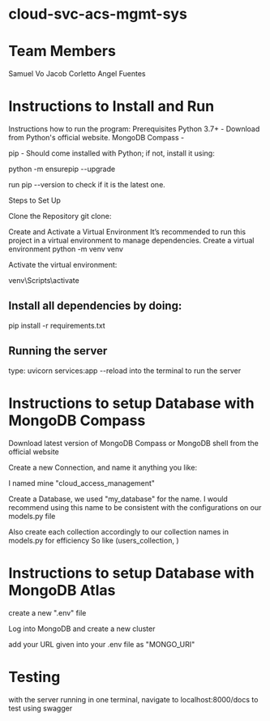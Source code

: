 # cloud-svc-acs-mgmt-sys

# Team Members

Samuel Vo
Jacob Corletto
Angel Fuentes

# Instructions to Install and Run

Instructions how to run the program:
Prerequisites Python 3.7+ - Download from Python's official website.
MongoDB Compass -

pip - Should come installed with Python; if not, install it using:

python -m ensurepip --upgrade

run pip --version to check if it is the latest one.

Steps to Set Up

Clone the Repository git clone:

Create and Activate a Virtual Environment It’s recommended to run this project in a virtual environment to manage dependencies.
Create a virtual environment
python -m venv venv

Activate the virtual environment:

venv\Scripts\activate

## Install all dependencies by doing:

pip install -r requirements.txt

## Running the server

type:
uvicorn services:app --reload
into the terminal to run the server

# Instructions to setup Database with MongoDB Compass

Download latest version of MongoDB Compass or MongoDB shell from the official website

Create a new Connection, and name it anything you like:

I named mine "cloud_access_management"

Create a Database, we used "my_database" for the name. I would recommend using this name
to be consistent with the configurations on our models.py file

Also create each collection accordingly to our collection names in models.py for efficiency
So like (users_collection, )

# Instructions to setup Database with MongoDB Atlas

create a new ".env" file

Log into MongoDB and create a new cluster

add your URL given into your .env file as "MONGO_URI"

# Testing

with the server running in one terminal, navigate to localhost:8000/docs to test using swagger
